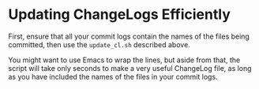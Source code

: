 # Updating ChangeLogs Efficiently

First, ensure that all your commit logs contain the names of the
files being committed, then use the `update_cl.sh` described above.

You might want to use Emacs to wrap the lines, but aside from that,
the script will take only seconds to make a very useful ChangeLog file,
as long as you have included the names of the files in your commit logs.